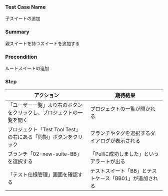 ### Test Case Name
子スイートの追加

### Summary
親スイートを持つスイートを追加する

### Precondition
ルートスイートの追加

### Step
| アクション      | 期待結果            |
|------------|-----------------|
| 「ユーザー一覧」より右のボタンをクリックし、プロジェクトの一覧を開く | プロジェクトの一覧が開かれる |
| プロジェクト「Test Tool Test」の右にある「同期」ボタンをクリック | ブランチやタグを選択するダイアログが表示される |
| ブランチ「02-new-suite-BB」を選択する | 「Pullに成功しました」というアラートが出る |
| 「テスト仕様管理」画面を確認する | テストスイート「BB」とテストケース「BB01」が追加される |
